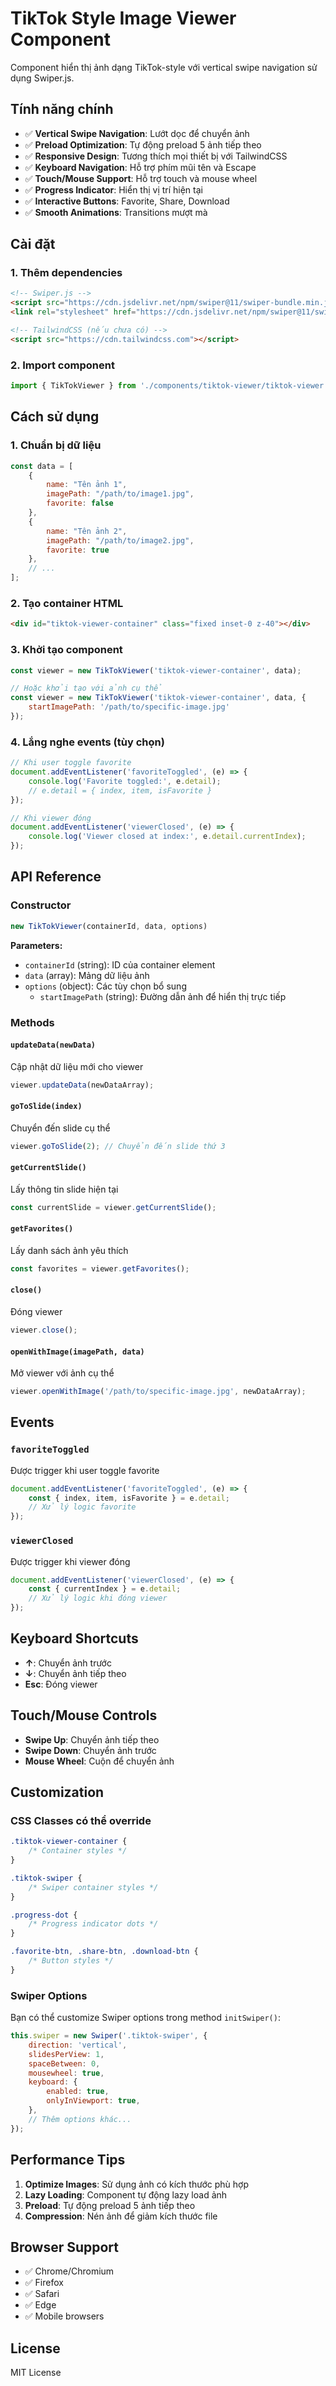 # TikTok Style Image Viewer Component

Component hiển thị ảnh dạng TikTok-style với vertical swipe navigation sử dụng Swiper.js.

## Tính năng chính

- ✅ **Vertical Swipe Navigation**: Lướt dọc để chuyển ảnh
- ✅ **Preload Optimization**: Tự động preload 5 ảnh tiếp theo
- ✅ **Responsive Design**: Tương thích mọi thiết bị với TailwindCSS
- ✅ **Keyboard Navigation**: Hỗ trợ phím mũi tên và Escape
- ✅ **Touch/Mouse Support**: Hỗ trợ touch và mouse wheel
- ✅ **Progress Indicator**: Hiển thị vị trí hiện tại
- ✅ **Interactive Buttons**: Favorite, Share, Download
- ✅ **Smooth Animations**: Transitions mượt mà

## Cài đặt

### 1. Thêm dependencies

```html
<!-- Swiper.js -->
<script src="https://cdn.jsdelivr.net/npm/swiper@11/swiper-bundle.min.js"></script>
<link rel="stylesheet" href="https://cdn.jsdelivr.net/npm/swiper@11/swiper-bundle.min.css"/>

<!-- TailwindCSS (nếu chưa có) -->
<script src="https://cdn.tailwindcss.com"></script>
```

### 2. Import component

```javascript
import { TikTokViewer } from './components/tiktok-viewer/tiktok-viewer.js';
```

## Cách sử dụng

### 1. Chuẩn bị dữ liệu

```javascript
const data = [
    { 
        name: "Tên ảnh 1", 
        imagePath: "/path/to/image1.jpg", 
        favorite: false 
    },
    { 
        name: "Tên ảnh 2", 
        imagePath: "/path/to/image2.jpg", 
        favorite: true 
    },
    // ...
];
```

### 2. Tạo container HTML

```html
<div id="tiktok-viewer-container" class="fixed inset-0 z-40"></div>
```

### 3. Khởi tạo component

```javascript
const viewer = new TikTokViewer('tiktok-viewer-container', data);

// Hoặc khởi tạo với ảnh cụ thể
const viewer = new TikTokViewer('tiktok-viewer-container', data, {
    startImagePath: '/path/to/specific-image.jpg'
});
```

### 4. Lắng nghe events (tùy chọn)

```javascript
// Khi user toggle favorite
document.addEventListener('favoriteToggled', (e) => {
    console.log('Favorite toggled:', e.detail);
    // e.detail = { index, item, isFavorite }
});

// Khi viewer đóng
document.addEventListener('viewerClosed', (e) => {
    console.log('Viewer closed at index:', e.detail.currentIndex);
});
```

## API Reference

### Constructor

```javascript
new TikTokViewer(containerId, data, options)
```

**Parameters:**
- `containerId` (string): ID của container element
- `data` (array): Mảng dữ liệu ảnh
- `options` (object): Các tùy chọn bổ sung
  - `startImagePath` (string): Đường dẫn ảnh để hiển thị trực tiếp

### Methods

#### `updateData(newData)`
Cập nhật dữ liệu mới cho viewer

```javascript
viewer.updateData(newDataArray);
```

#### `goToSlide(index)`
Chuyển đến slide cụ thể

```javascript
viewer.goToSlide(2); // Chuyển đến slide thứ 3
```

#### `getCurrentSlide()`
Lấy thông tin slide hiện tại

```javascript
const currentSlide = viewer.getCurrentSlide();
```

#### `getFavorites()`
Lấy danh sách ảnh yêu thích

```javascript
const favorites = viewer.getFavorites();
```

#### `close()`
Đóng viewer

```javascript
viewer.close();
```

#### `openWithImage(imagePath, data)`
Mở viewer với ảnh cụ thể

```javascript
viewer.openWithImage('/path/to/specific-image.jpg', newDataArray);
```

## Events

### `favoriteToggled`
Được trigger khi user toggle favorite

```javascript
document.addEventListener('favoriteToggled', (e) => {
    const { index, item, isFavorite } = e.detail;
    // Xử lý logic favorite
});
```

### `viewerClosed`
Được trigger khi viewer đóng

```javascript
document.addEventListener('viewerClosed', (e) => {
    const { currentIndex } = e.detail;
    // Xử lý logic khi đóng viewer
});
```

## Keyboard Shortcuts

- **↑**: Chuyển ảnh trước
- **↓**: Chuyển ảnh tiếp theo  
- **Esc**: Đóng viewer

## Touch/Mouse Controls

- **Swipe Up**: Chuyển ảnh tiếp theo
- **Swipe Down**: Chuyển ảnh trước
- **Mouse Wheel**: Cuộn để chuyển ảnh

## Customization

### CSS Classes có thể override

```css
.tiktok-viewer-container {
    /* Container styles */
}

.tiktok-swiper {
    /* Swiper container styles */
}

.progress-dot {
    /* Progress indicator dots */
}

.favorite-btn, .share-btn, .download-btn {
    /* Button styles */
}
```

### Swiper Options

Bạn có thể customize Swiper options trong method `initSwiper()`:

```javascript
this.swiper = new Swiper('.tiktok-swiper', {
    direction: 'vertical',
    slidesPerView: 1,
    spaceBetween: 0,
    mousewheel: true,
    keyboard: {
        enabled: true,
        onlyInViewport: true,
    },
    // Thêm options khác...
});
```

## Performance Tips

1. **Optimize Images**: Sử dụng ảnh có kích thước phù hợp
2. **Lazy Loading**: Component tự động lazy load ảnh
3. **Preload**: Tự động preload 5 ảnh tiếp theo
4. **Compression**: Nén ảnh để giảm kích thước file

## Browser Support

- ✅ Chrome/Chromium
- ✅ Firefox
- ✅ Safari
- ✅ Edge
- ✅ Mobile browsers

## License

MIT License 